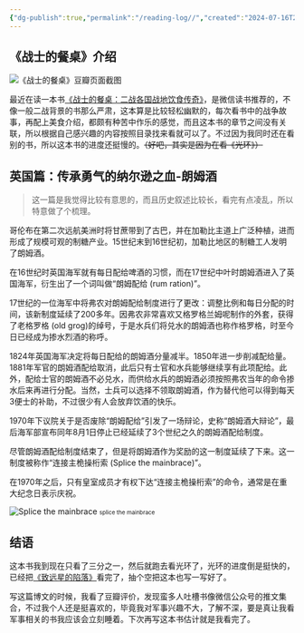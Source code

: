 ```yaml
---
{"dg-publish":true,"permalink":"/reading-log//","created":"2024-07-16T22:18:40.000+08:00"}
---
```


## 《战士的餐桌》介绍

![《战士的餐桌》豆瓣页面截图](https://res.cloudinary.com/dytqos6vx/image/upload/f_auto/v1721140692/obsidian/tq4donoyin6d1gdmkjef.png)


最近在读一本书[《战士的餐桌：二战各国战地饮食传奇》](https://book.douban.com/subject/36158482/)，是微信读书推荐的，不像一般二战背景的书那么严肃，这本算是比较轻松幽默的，每次看书中的战争故事，再配上美食介绍，都颇有种苦中作乐的感觉，而且这本书的章节之间没有关联，所以根据自己感兴趣的内容按照目录找来看就可以了。不过因为我同时还在看别的书，所以这本书的进度还挺慢的。~~（好吧，其实是因为在看《光环》）~~

## 英国篇：传承勇气的纳尔逊之血-朗姆酒

> 这一篇是我觉得比较有意思的，而且历史叙述比较长，看完有点凌乱，所以特意做了个梳理。

哥伦布在第二次远航美洲时将甘蔗带到了古巴，并在加勒比主道上广泛种植，进而形成了规模可观的制糖产业。15世纪末到16世纪初，加勒比地区的制糖工人发明了朗姆酒。

在16世纪时英国海军就有每日配给啤酒的习惯，而在17世纪中叶时朗姆酒进入了英国海军，衍生出了一个词叫做“朗姆配给 (rum ration)”。

17世纪的一位海军中将弗农对朗姆配给制度进行了更改：调整比例和每日分配的时间，该新制度延续了200多年。因弗农非常喜欢又格罗格兰姆呢制作的外套，获得了老格罗格 (old grog)的绰号，于是水兵们将兑水的朗姆酒也称作格罗格，时至今日已经成为掺水烈酒的称呼。

1824年英国海军决定将每日配给的朗姆酒分量减半。1850年进一步削减配给量。1881年军官的朗姆酒配给取消，此后只有士官和水兵能够继续享有此项配给。此外，配给士官的朗姆酒不必兑水，而供给水兵的朗姆酒必须按照弗农当年的命令掺水后来再进行分配。当然，士兵可以选择不领取朗姆酒，作为替代他可以得到每天3便士的补助，不过很少有人会放弃饮酒的快乐。

1970年下议院关于是否废除“朗姆配给”引发了一场辩论，史称“朗姆酒大辩论”，最后海军部宣布同年8月1日停止已经延续了3个世纪之久的朗姆酒配给制度。

尽管朗姆酒配给制度结束了，但是将朗姆酒作为奖励的这一制度延续了下来。这一制度被称作“连接主桅操桁索 (Splice the mainbrace)”。

在1970年之后，只有皇室成员才有权下达“连接主桅操桁索”的命令，通常是在重大纪念日表示庆祝。

![Splice the mainbrace](https://modelshipworld.com/uploads/monthly_2017_06/59386869ab9a8_MainBrace.thumb.jpg.7d26477b73e1b59fae3f3aae75d8666e.jpg)
<font size="1px">splice the mainbrace</font>

## 结语

这本书我到现在只看了三分之一，然后就跑去看光环了，光环的进度倒是挺快的，已经把[《致远星的陷落》](https://book.douban.com/subject/1462652/)看完了，抽个空把这本也写一写好了。

写这篇博文的时候，我看了豆瓣评价，发现蛮多人吐槽书像微信公众号的推文集合，不过我个人还是挺喜欢的，毕竟我对军事兴趣不大，了解不深，要是真让我看军事相关的书我应该会立刻睡着。下次再写这本书估计就是我看完了。